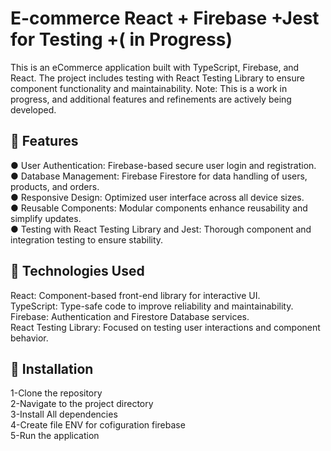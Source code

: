 # E-commerce React + Firebase +Jest for Testing +( in Progress)

This is an eCommerce application built with TypeScript, Firebase, and React. The project includes testing with React Testing Library to ensure component functionality and maintainability. Note: This is a work in progress, and additional features and refinements are actively being developed.<br>

🚀 Features
---
● User Authentication: Firebase-based secure user login and registration.<br>
● Database Management: Firebase Firestore for  data handling of users, products, and orders.<br>
● Responsive Design: Optimized user interface across all device sizes.<br>
● Reusable Components: Modular components enhance reusability and simplify updates.<br>
● Testing with React Testing Library and Jest: Thorough component and integration testing to ensure stability.


🚀 Technologies Used
---
React: Component-based front-end library for interactive UI.<br>
TypeScript: Type-safe code to improve reliability and maintainability.<br>
Firebase: Authentication and Firestore Database services.<br>
React Testing Library: Focused on testing user interactions and component behavior.

🚀 Installation
---
1-Clone the repository<br>
2-Navigate to the project directory<br>
3-Install All dependencies<br>
4-Create file ENV for cofiguration firebase <br>
5-Run the application<br>
